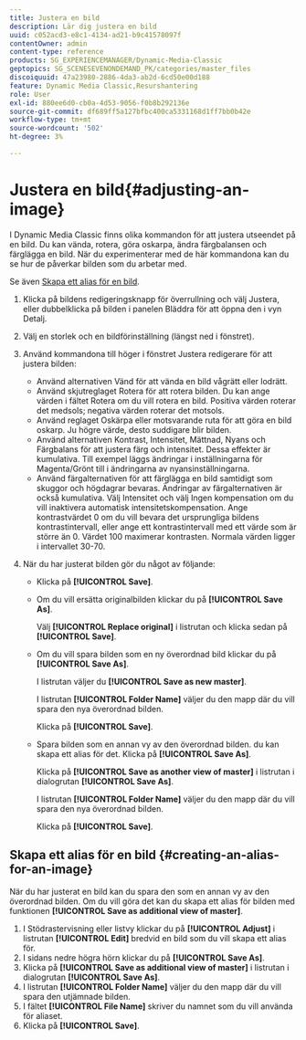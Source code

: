 ```yaml
---
title: Justera en bild
description: Lär dig justera en bild
uuid: c052acd3-e8c1-4134-ad21-b9c41578097f
contentOwner: admin
content-type: reference
products: SG_EXPERIENCEMANAGER/Dynamic-Media-Classic
geptopics: SG_SCENESEVENONDEMAND_PK/categories/master_files
discoiquuid: 47a23980-2886-4da3-ab2d-6cd50e00d188
feature: Dynamic Media Classic,Resurshantering
role: User
exl-id: 880ee6d0-cb0a-4d53-9056-f0b8b292136e
source-git-commit: df689ff5a127bfbc400ca5331168d1ff7bb0b42e
workflow-type: tm+mt
source-wordcount: '502'
ht-degree: 3%

---
```


# Justera en bild{#adjusting-an-image}

I Dynamic Media Classic finns olika kommandon för att justera utseendet på en bild. Du kan vända, rotera, göra oskarpa, ändra färgbalansen och färglägga en bild. När du experimenterar med de här kommandona kan du se hur de påverkar bilden som du arbetar med.

Se även [Skapa ett alias för en bild](adjusting-image.md#creating_an_alias_for_an_image).

1. Klicka på bildens redigeringsknapp för överrullning och välj Justera, eller dubbelklicka på bilden i panelen Bläddra för att öppna den i vyn Detalj.
1. Välj en storlek och en bildförinställning (längst ned i fönstret).
1. Använd kommandona till höger i fönstret Justera redigerare för att justera bilden:

   * Använd alternativen Vänd för att vända en bild vågrätt eller lodrätt.
   * Använd skjutreglaget Rotera för att rotera bilden. Du kan ange värden i fältet Rotera om du vill rotera en bild. Positiva värden roterar det medsols; negativa värden roterar det motsols.
   * Använd reglaget Oskärpa eller motsvarande ruta för att göra en bild oskarp. Ju högre värde, desto suddigare blir bilden.
   * Använd alternativen Kontrast, Intensitet, Mättnad, Nyans och Färgbalans för att justera färg och intensitet. Dessa effekter är kumulativa. Till exempel läggs ändringar i inställningarna för Magenta/Grönt till i ändringarna av nyansinställningarna.
   * Använd färgalternativen för att färglägga en bild samtidigt som skuggor och högdagrar bevaras. Ändringar av färgalternativen är också kumulativa. Välj Intensitet och välj Ingen kompensation om du vill inaktivera automatisk intensitetskompensation. Ange kontrastvärdet 0 om du vill bevara det ursprungliga bildens kontrastintervall, eller ange ett kontrastintervall med ett värde som är större än 0. Värdet 100 maximerar kontrasten. Normala värden ligger i intervallet 30-70.

1. När du har justerat bilden gör du något av följande:

   * Klicka på **[!UICONTROL Save]**.
   * Om du vill ersätta originalbilden klickar du på **[!UICONTROL Save As]**.

      Välj **[!UICONTROL Replace original]** i listrutan och klicka sedan på **[!UICONTROL Save]**.

   * Om du vill spara bilden som en ny överordnad bild klickar du på **[!UICONTROL Save As]**.

      I listrutan  väljer du **[!UICONTROL Save as new master]**.

      I listrutan **[!UICONTROL Folder Name]** väljer du den mapp där du vill spara den nya överordnad bilden.

      Klicka på **[!UICONTROL Save]**.

   * Spara bilden som en annan vy av den överordnad bilden. du kan skapa ett alias för det. Klicka på **[!UICONTROL Save As]**.

      Klicka på **[!UICONTROL Save as another view of master]** i listrutan i dialogrutan **[!UICONTROL Save As]**.

      I listrutan **[!UICONTROL Folder Name]** väljer du den mapp där du vill spara den nya överordnad bilden.

      Klicka på **[!UICONTROL Save]**.

## Skapa ett alias för en bild {#creating-an-alias-for-an-image}

När du har justerat en bild kan du spara den som en annan vy av den överordnad bilden. Om du vill göra det kan du skapa ett alias för bilden med funktionen **[!UICONTROL Save as additional view of master]**.

1. I Stödrastervisning eller listvy klickar du på **[!UICONTROL Adjust]** i listrutan **[!UICONTROL Edit]** bredvid en bild som du vill skapa ett alias för.
1. I sidans nedre högra hörn klickar du på **[!UICONTROL Save As]**.
1. Klicka på **[!UICONTROL Save as additional view of master]** i listrutan i dialogrutan **[!UICONTROL Save As]**.
1. I listrutan **[!UICONTROL Folder Name]** väljer du den mapp där du vill spara den utjämnade bilden.
1. I fältet **[!UICONTROL File Name]** skriver du namnet som du vill använda för aliaset.
1. Klicka på **[!UICONTROL Save]**.
